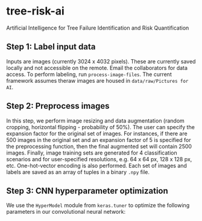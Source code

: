 # tree-risk-ai
Artificial Intelligence for Tree Failure Identification and Risk Quantification

## Step 1: Label input data
Inputs are images (currently 3024 x 4032 pixels). These are currently saved locally and not accessible on the remote. Email the collaborators for data access. To perform labeling, run `process-image-files`. The current framework assumes theraw images are housed in `data/raw/Pictures for AI`.


## Step 2: Preprocess images
In this step, we perform image resizing and data augmentation (random cropping, horizontal flipping - probability of 50%). The user can specify the expansion factor for the original set of images. For instances, if there are 500 images in the original set and an expansion factor of 5 is specified for the preprocessing function, then the final augmented set will contain 2500 images. Finally, image training sets are generated for 4 classification scenarios and for user-specified resolutions, e.g. 64 x 64 px, 128 x 128 px, etc. One-hot-vector encoding is also performed. Each set of images and labels are saved as an array of tuples in a binary `.npy` file.

## Step 3: CNN hyperparameter optimization
We use the `HyperModel` module from `keras.tuner` to optimize the following parameters in our convolutional neural network:


